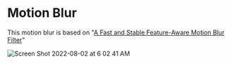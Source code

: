 # Motion Blur

This motion blur is based on "[A Fast and Stable Feature-Aware Motion Blur Filter](https://casual-effects.com/research/Guertin2014MotionBlur/index.html)"

![Screen Shot 2022-08-02 at 6 02 41 AM](https://user-images.githubusercontent.com/66377062/182365990-1b02d8ca-d260-49ab-ab34-ac6aef0643a5.png)
